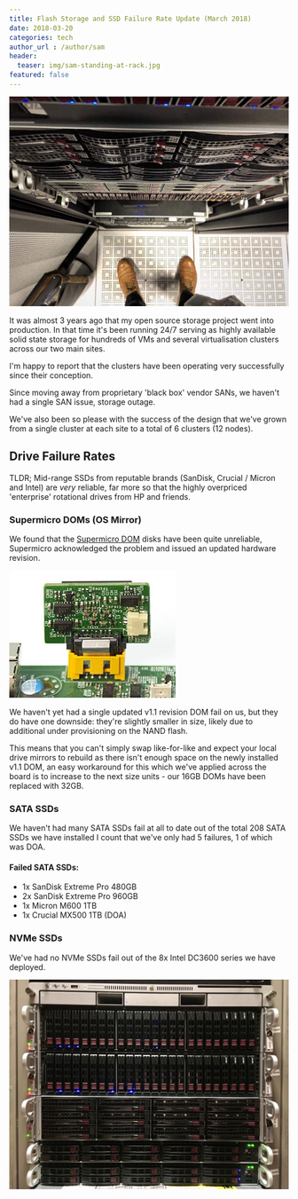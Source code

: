 ```yaml
---
title: Flash Storage and SSD Failure Rate Update (March 2018)
date: 2018-03-20
categories: tech
author_url : /author/sam
header:
  teaser: img/sam-standing-at-rack.jpg
featured: false
---
```


![](/img/sam-standing-at-rack.jpg)

It was almost 3 years ago that my open source storage project went into production. In that time it's been running 24/7 serving as highly available solid state storage for hundreds of VMs and several virtualisation clusters across our two main sites.

I'm happy to report that the clusters have been operating very successfully since their conception.

Since moving away from proprietary 'black box' vendor SANs, we haven't had a single SAN issue, storage outage.

We've also been so please with the success of the design that we've grown from a single cluster at each site to a total of 6 clusters (12 nodes).

## Drive Failure Rates

TLDR; Mid-range SSDs from reputable brands (SanDisk, Crucial / Micron and Intel) are *very* reliable, far more so that the highly overpriced 'enterprise' rotational drives from HP and friends.

### Supermicro DOMs (OS Mirror)

We found that the [Supermicro DOM](https://www.supermicro.com/products/nfo/SATADOM.cfm) disks have been quite unreliable, Supermicro acknowledged the problem and issued an updated hardware revision.

![](/img/san/dom.jpg)

We haven't yet had a single updated v1.1 revision DOM fail on us, but they do have one downside: they're slightly smaller in size, likely due to additional under provisioning on the NAND flash.

This means that you can't simply swap like-for-like and expect your local drive mirrors to rebuild as there isn't enough space on the newly installed v1.1 DOM, an easy workaround for this which we've applied across the board is to increase to the next size units - our 16GB DOMs have been replaced with 32GB.

### SATA SSDs

We haven't had many SATA SSDs fail at all to date out of the total 208 SATA SSDs we have installed I count that we've only had 5 failures, 1 of which was DOA.

#### Failed SATA SSDs:

* 1x SanDisk Extreme Pro 480GB
* 2x SanDisk Extreme Pro 960GB
* 1x Micron M600 1TB
* 1x Crucial MX500 1TB (DOA)

### NVMe SSDs

We've had no NVMe SSDs fail out of the 8x Intel DC3600 series we have deployed.

![](/img/san/sans.jpg)
